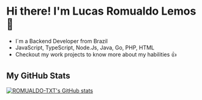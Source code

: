 # Hi there! I'm Lucas Romualdo Lemos 👋

- I´m a Backend Developer from Brazil 
- JavaScript, TypeScript, Node.Js, Java, Go, PHP, HTML 
- Checkout my work projects to know more about my habilities 👍

## My GitHub Stats
[![ROMUALDO-TXT's GitHub stats](https://github-readme-stats.vercel.app/api?username=ROMUALDO-TXT&theme=dark)](https://github.com/ROMUALDO-TXT/ROMUALDO-TXT)
